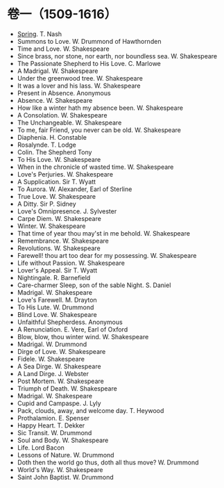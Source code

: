 # 卷一（1509-1616）
* [Spring](poem/volume-1/spring.md). T. Nash
* Summons to Love. W. Drummond of Hawthornden
* Time and Love. W. Shakespeare
* Since brass, nor stone, nor earth, nor boundless sea. W. Shakespeare
* The Passionate Shepherd to His Love. C. Marlowe
* A Madrigal. W. Shakespeare
* Under the greenwood tree. W. Shakespeare
* It was a lover and his lass. W. Shakespeare
* Present in Absence. Anonymous
* Absence. W. Shakespeare
* How like a winter hath my absence been. W. Shakespeare
* A Consolation. W. Shakespeare
* The Unchangeable. W. Shakespeare
* To me, fair Friend, you never can be old. W. Shakespeare
* Diaphenia. H. Constable
* Rosalynde. T. Lodge
* Colin. The Shepherd Tony
* To His Love. W. Shakespeare
* When in the chronicle of wasted time. W. Shakespeare
* Love's Perjuries. W. Shakespeare
* A Supplication. Sir T. Wyatt
* To Aurora. W. Alexander, Earl of Sterline
* True Love. W. Shakespeare
* A Ditty. Sir P. Sidney
* Love's Omnipresence. J. Sylvester
* Carpe Diem. W. Shakespeare
* Winter. W. Shakespeare
* That time of year thou may'st in me behold. W. Shakespeare
* Remembrance. W. Shakespeare
* Revolutions. W. Shakespeare
* Farewell! thou art too dear for my possessing. W. Shakespeare
* Life without Passion. W. Shakespeare
* Lover's Appeal. Sir T. Wyatt
* Nightingale. R. Barnefield
* Care-charmer Sleep, son of the sable Night. S. Daniel
* Madrigal. W. Shakespeare
* Love's Farewell. M. Drayton
* To His Lute. W. Drummond
* Blind Love. W. Shakespeare
* Unfaithful Shepherdess. Anonymous
* A Renunciation. E. Vere, Earl of Oxford
* Blow, blow, thou winter wind. W. Shakespeare
* Madrigal. W. Drummond
* Dirge of Love. W. Shakespeare
* Fidele. W. Shakespeare
* A Sea Dirge. W. Shakespeare
* A Land Dirge. J. Webster
* Post Mortem. W. Shakespeare
* Triumph of Death. W. Shakespeare
* Madrigal. W. Shakespeare
* Cupid and Campaspe. J. Lyly
* Pack, clouds, away, and welcome day. T. Heywood
* Prothalamion. E. Spenser
* Happy Heart. T. Dekker
* Sic Transit. W. Drummond
* Soul and Body. W. Shakespeare
* Life. Lord Bacon
* Lessons of Nature. W. Drummond
* Doth then the world go thus, doth all thus move? W. Drummond
* World's Way. W. Shakespeare
* Saint John Baptist. W. Drummond